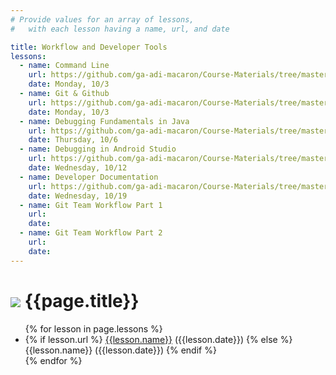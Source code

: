 ```yaml
---
# Provide values for an array of lessons,
#   with each lesson having a name, url, and date

title: Workflow and Developer Tools
lessons:
  - name: Command Line
    url: https://github.com/ga-adi-macaron/Course-Materials/tree/master/lessons/workflow-and-dev-tools/os-navigation-lesson
    date: Monday, 10/3
  - name: Git & Github
    url: https://github.com/ga-adi-macaron/Course-Materials/tree/master/lessons/workflow-and-dev-tools/git-github-lesson
    date: Monday, 10/3
  - name: Debugging Fundamentals in Java
    url: https://github.com/ga-adi-macaron/Course-Materials/tree/master/lessons/programming-fundamentals-in-java/debugging-fundamentals-in-java-lesson
    date: Thursday, 10/6
  - name: Debugging in Android Studio
    url: https://github.com/ga-adi-macaron/Course-Materials/tree/master/lessons/workflow-and-dev-tools/debugging-in-android-lesson
    date: Wednesday, 10/12
  - name: Developer Documentation
    url: https://github.com/ga-adi-macaron/Course-Materials/tree/master/lessons/workflow-and-dev-tools/developer-documentation-lesson
    date: Wednesday, 10/19
  - name: Git Team Workflow Part 1
    url: 
    date: 
  - name: Git Team Workflow Part 2
    url: 
    date: 
---
```


# ![](https://ga-dash.s3.amazonaws.com/production/assets/logo-9f88ae6c9c3871690e33280fcf557f33.png) {{page.title}}

<ul>
  {% for lesson in page.lessons %}
  <li>
    {% if lesson.url %}
      <a href="{{lesson.url}}">{{lesson.name}}</a> ({{lesson.date}})
    {% else %}
      {{lesson.name}} ({{lesson.date}})
    {% endif %}</li>
  </li>
  {% endfor %}
</ul>
